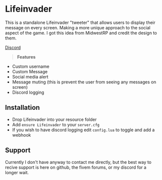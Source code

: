 # Lifeinvader
This is a standalone Lifeinvader "tweeter" that allows users to display their message on every screen. Making a more unique approach to the social aspect of the game. I got this idea from MidwestRP and credit the design to them.

[Discord](https://discord.gg/TYBCgzPQva)

> **Features**
- Custom username
- Custom Message
- Social media alert
- Message muting (this is prevent the user from seeing any messages on screen)
- Discord logging

## Installation
- Drop Lifeinvader into your resource folder
- Add `ensure Lifeinvader` to your `server.cfg`
- If you wish to have discord logging edit `config.lua` to toggle and add a webhook

## Support
Currently I don't have anyway to contact me directly, but the best way to recive support is here on github, the fivem forums, or my discord for a longer wait.
